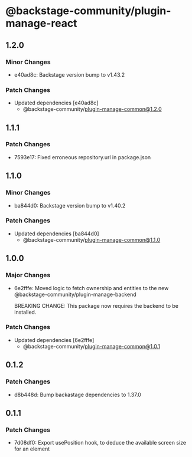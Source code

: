 # @backstage-community/plugin-manage-react

## 1.2.0

### Minor Changes

- e40ad8c: Backstage version bump to v1.43.2

### Patch Changes

- Updated dependencies [e40ad8c]
  - @backstage-community/plugin-manage-common@1.2.0

## 1.1.1

### Patch Changes

- 7593e17: Fixed erroneous repository.url in package.json

## 1.1.0

### Minor Changes

- ba844d0: Backstage version bump to v1.40.2

### Patch Changes

- Updated dependencies [ba844d0]
  - @backstage-community/plugin-manage-common@1.1.0

## 1.0.0

### Major Changes

- 6e2fffe: Moved logic to fetch ownership and entities to the new @backstage-community/plugin-manage-backend

  BREAKING CHANGE: This package now requires the backend to be installed.

### Patch Changes

- Updated dependencies [6e2fffe]
  - @backstage-community/plugin-manage-common@1.0.1

## 0.1.2

### Patch Changes

- d8b448d: Bump backastage dependencies to 1.37.0

## 0.1.1

### Patch Changes

- 7d08df0: Export usePosition hook, to deduce the available screen size for an element
